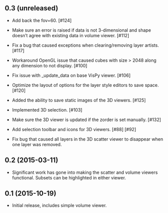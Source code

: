 0.3 (unreleased)
----------------
- Add back the fov=60. [#124]

- Make sure an error is raised if data is not 3-dimensional and shape doesn’t
  agree with existing data in volume viewer. [#112]

- Fix a bug that caused exceptions when clearing/removing layer artists. [#117]

- Workaround OpenGL issue that caused cubes with size > 2048 along any
  dimension to not display. [#100]

- Fix issue with _update_data on base VisPy viewer. [#106]

- Optimize the layout of options for the layer style editors to save space. [#120]

- Added the ability to save static images of the 3D viewers. [#125]

- Implemented 3D selection. [#103]

- Make sure the 3D viewer is updated if the zorder is set manually. [#132]

- Add selection toolbar and icons for 3D viewers. [#88] [#92] 

- Fix bug that caused all layers in the 3D scatter viewer to disappear when
  one layer was removed.

0.2 (2015-03-11)
----------------

- Significant work has gone into making the scatter and volume viewers
  functional. Subsets can be highlighted in either viewer.

0.1 (2015-10-19)
----------------

- Initial release, includes simple volume viewer.
